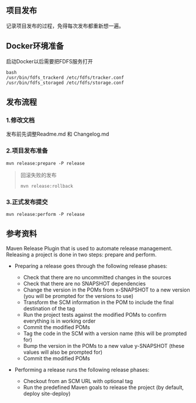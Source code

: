 项目发布
----
   
  记录项目发布的过程，免得每次发布都重新想一遍。

## Docker环境准备

   启动Docker以后需要把FDFS服务打开

    bash
    /usr/bin/fdfs_trackerd /etc/fdfs/tracker.conf
    /usr/bin/fdfs_storaged /etc/fdfs/storage.conf
   
## 发布流程

### 1.修改文档

发布前先调整Readme.md 和 Changelog.md

### 2.项目发布准备

    mvn release:prepare -P release

>回滚失败的发布
>
>     mvn release:rollback 

### 3.正式发布提交

    mvn release:perform -P release

## 参考资料

Maven Release Plugin that is used to automate release management. Releasing a project is done in two steps: prepare and perform. 

* Preparing a release goes through the following release phases:

  * Check that there are no uncommitted changes in the sources
  * Check that there are no SNAPSHOT dependencies
  * Change the version in the POMs from x-SNAPSHOT to a new version (you will be prompted for the versions to use)
  * Transform the SCM information in the POM to include the final destination of the tag
  * Run the project tests against the modified POMs to confirm everything is in working order
  * Commit the modified POMs
  * Tag the code in the SCM with a version name (this will be prompted for)
  * Bump the version in the POMs to a new value y-SNAPSHOT (these values will also be prompted for)
  * Commit the modified POMs

* Performing a release runs the following release phases:

  * Checkout from an SCM URL with optional tag
  * Run the predefined Maven goals to release the project (by default, deploy site-deploy)


   
   

